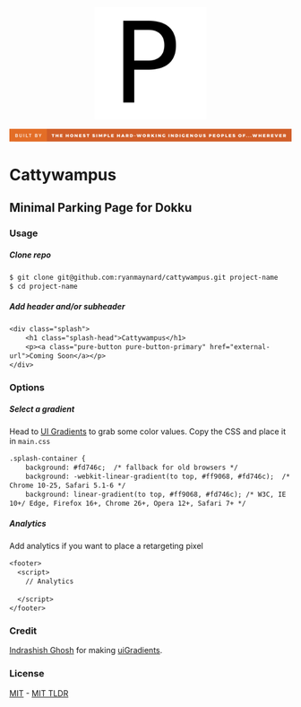 <p align="center">
  <img height="200" src="./cattywampus.png">
</p>

![badge](./badge.svg)

# Cattywampus
## Minimal Parking Page for Dokku


### Usage

##### Clone repo

```
$ git clone git@github.com:ryanmaynard/cattywampus.git project-name
$ cd project-name
```

##### Add header and/or subheader

```
<div class="splash">
	<h1 class="splash-head">Cattywampus</h1>
	<p><a class="pure-button pure-button-primary" href="external-url">Coming Soon</a></p>
</div>
```
### Options

##### Select a gradient
Head to [UI Gradients][uigradients] to grab some color values. Copy the CSS and place it in `main.css`
 
```
.splash-container {
    background: #fd746c;  /* fallback for old browsers */
    background: -webkit-linear-gradient(to top, #ff9068, #fd746c);  /* Chrome 10-25, Safari 5.1-6 */
    background: linear-gradient(to top, #ff9068, #fd746c); /* W3C, IE 10+/ Edge, Firefox 16+, Chrome 26+, Opera 12+, Safari 7+ */
```
##### Analytics 
Add analytics if you want to place a retargeting pixel

```
<footer>
  <script>
    // Analytics 

  </script>
</footer>
```
### Credit
[Indrashish Ghosh][ghosh] for making [uiGradients][uigradients].

### License

[MIT][mit] - [MIT TLDR][mit-tldr]

[uigradients]: https://uigradients.com/
[ghosh]: https://github.com/ghosh
[mit]: ./LICENSE
[mit-tldr]: https://tldrlegal.com/license/mit-license